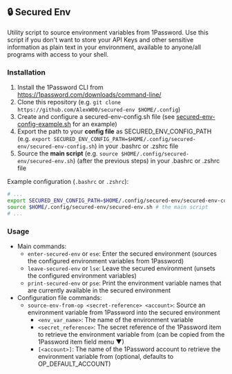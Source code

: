 ## 🔒 Secured Env

Utility script to source environment variables from 1Password. Use this script if you don't want to store your API Keys and other sensitive information as plain text in your environment, available to anyone/all programs with access to your shell.

### Installation

1. Install the 1Password CLI from https://1password.com/downloads/command-line/
2. Clone this repository (e.g. `git clone https://github.com/AlexW00/secured-env $HOME/.config`)
3. Create and configure a secured-env-config.sh file (see [secured-env-config-example.sh](secured-env-config-example.sh) for an example)
4. Export the path to your **config file** as SECURED_ENV_CONFIG_PATH (e.g. `export SECURED_ENV_CONFIG_PATH=$HOME/.config/secured-env/secured-env-config.sh`) in your .bashrc or .zshrc file
5. Source the **main script** (e.g. `source $HOME/.config/secured-env/secured-env.sh`) (after the previous steps) in your .bashrc or .zshrc file

Example configuration (`.bashrc` or `.zshrc`):

```bash
# ...
export SECURED_ENV_CONFIG_PATH=$HOME/.config/secured-env/secured-env-config.sh # the config file you created
source $HOME/.config/secured-env/secured-env.sh # the main script
# ...
```

### Usage

- Main commands:
  - `enter-secured-env` or `ese`: Enter the secured environment (sources the configured environment variables from 1Password)
  - `leave-secured-env` or `lse`: Leave the secured environment (unsets the configured environment variables)
  - `print-secured-env` or `pse`: Print the environment variable names that are currently available in the secured environment
- Configuration file commands:
  - `source-env-from-op <secret-reference> <account>`: Source an environment variable from 1Password into the secured environment
    - `<env_var_name>`: The name of the environment variable
    - `<secret_reference>`: The secret reference of the 1Password item to retrieve the environment variable from (can be copied from the 1Password item field menu ▼)
    - `[<account>]`: The name of the 1Password account to retrieve the environment variable from (optional, defaults to OP_DEFAULT_ACCOUNT)